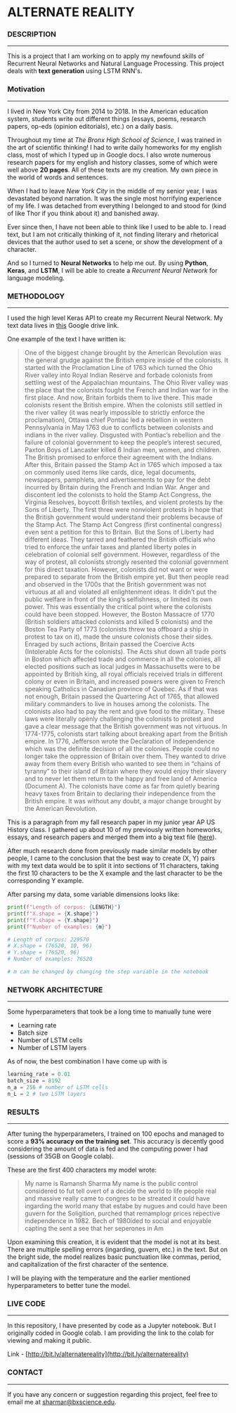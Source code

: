 # **ALTERNATE REALITY**

### **DESCRIPTION**

---

This is a project that I am working on to apply my newfound skills of Recurrent Neural Networks and Natural Language Processing. This project deals with **text generation** using LSTM RNN's.


### **Motivation**


---

I lived in New York City from 2014 to 2018. In the American education system, students write out different things (essays, poems, research papers, op-eds (opinion editorials), etc.) on a daily basis.

Throughout my time at *The Bronx High School of Science*, I was trained in the art of scientific thinking! I had to write daily homeworks for my english class, most of which I typed up in Google docs. I also wrote numerous research papers for my english and history classes, some of which were well above **20 pages**. All of these texts are my creation. My own piece in the world of words and sentences.

When I had to leave *New York City* in the middle of my senior year, I was devastated beyond narration. It was the single most horrifying experience of my life. I was detached from everything I belonged to and stood for (kind of like Thor if you think about it) and banished away.

Ever since then, I have not been able to think like I used to be able to. I read text, but I am not critically thinking of it, not finding literary and rhetorical devices that the author used to set a scene, or show the development of a character.

And so I turned to **Neural Networks** to help me out. By using **Python**, **Keras**, and **LSTM**, I will be able to create a *Recurrent Neural Network* for language modeling.



### **METHODOLOGY**

---

I used the high level Keras API to create my Recurrent Neural Network. My text data lives in [this](1) Google drive link.

One example of the text I have written is:

> One of the biggest change brought by the American Revolution was the general grudge against the British empire inside of the colonists. It started with the Proclamation Line of 1763 which turned the Ohio River valley into Royal Indian Reserve and forbade colonists from settling west of the Appalachian mountains. The Ohio River valley was the place that the colonists fought the French and Indian war for in the first place. And now, Britain forbids them to live there. This made colonists resent the British empire. When the colonists still settled in the river valley (it was nearly impossible to strictly enforce the proclamation), Ottawa chief Pontiac led a rebellion in western Pennsylvania in May 1763 due to conflicts between colonists and indians in the river valley. Disgusted with Pontiac’s rebellion and the failure of colonial government to keep the people’s interest secured, Paxton Boys of Lancaster killed 6 Indian men, women, and children. The British promised to enforce their agreement with the Indians. After this, Britain passed the Stamp Act in 1765 which imposed a tax on commonly used items like cards, dice, legal documents, newspapers, pamphlets, and advertisements to pay for the debt incurred by Britain during the French and Indian War. Anger and discontent led the colonists to hold the Stamp Act Congress, the Virginia Resolves, boycott British textiles, and violent protests by the Sons of Liberty. The first three were nonviolent protests in hope that the British government would understand their problems because of the Stamp Act. The Stamp Act Congress (first continental congress) even sent a petition for this to Britain. But the Sons of Liberty had different ideas. They tarred and feathered the British officials who tried to enforce the unfair taxes and planted liberty poles in celebration of colonial self government. However, regardless of the way of protest, all colonists strongly resented the colonial government for this direct taxation. However, colonists did not want or were prepared to separate from the British empire yet. But then people read and observed in the 1700s that the British government was not virtuous at all and violated all enlightenment ideas. It didn’t put the public welfare in front of the king’s selfishness, or limited its own power. This was essentially the critical point where the colonists could have been stopped. However, the Boston Massacre of 1770 (British soldiers attacked colonists and killed 5 colonists) and the Boston Tea Party of 1773 (colonists threw tea offboard a ship in protest to tax on it), made the unsure colonists chose their sides. Enraged by such actions, Britain passed the Coercive Acts (Intolerable Acts for the colonists). The Acts shut down all trade ports in Boston which affected trade and commerce in all the colonies, all elected positions such as local judges in Massachusetts were to be appointed by British king, all royal officials received trials in different colony or even in Britain, and increased powers were given to French speaking Catholics in Canadian province of Quebec. As if that was not enough, Britain passed the Quartering Act of 1765, that allowed military commanders to live in houses among the colonists. The colonists also had to pay the rent and give food to the military. These laws were literally openly challenging the colonists to protest and gave a clear message that the British government was not virtuous. In 1774-1775, colonists start talking about breaking apart from the British empire. In 1776, Jefferson wrote the Declaration of Independence which was the definite decision of all the colonies. People could no longer take the oppression of Britain over them. They wanted to drive away from them every British who wanted to see them in “chains of tyranny” to their island of Britain where they would enjoy their slavery and to never let them return to the happy and free land of America (Document A). The colonists have come as far from quietly bearing heavy taxes from Britain to declaring their independence from the British empire. It was without any doubt, a major change brought by the American Revolution.

This is a paragraph from my fall research paper in my junior year AP US History class. I gathered up about 10 of my previously written homeworks, essays, and research papers and merged them into a big text file ([here](2)).

After much research done from previously made similar models by other people, I came to the conclusion that the best way to create (X, Y) pairs with my text data would be to split it into sections of 11 characters, taking the first 10 characters to be the X example and the last character to be the corresponding Y example.

After parsing my data, some variable dimensions looks like:

```python
print(f"Length of corpus: {LENGTH}")
print(f"X.shape = {X.shape}")
print(f"Y.shape = {Y.shape}")
print(f"Number of examples: {m}")

# Length of corpus: 229570
# X.shape = (76520, 10, 96)
# Y.shape = (76520, 96)
# Number of examples: 76520

# m can be changed by changing the step variable in the notebook
```

### **NETWORK ARCHITECTURE**

---

Some hyperparameters that took be a long time to manually tune were

+ Learning rate
+ Batch size
+ Number of LSTM cells
+ Number of LSTM layers

As of now, the best combination I have come up with is

```python
learning_rate = 0.01
batch_size = 8192
n_a = 256 # number of LSTM cells
n_L = 2 # two LSTM layers
```


### **RESULTS**

---

After tuning the hyperparameters, I trained on 100 epochs and managed to score a **93% accuracy on the training set**. This accuracy is decently good considering the amount of data is fed and the computing power I had (sessions of 35GB on Google colab).

These are the first 400 characters my model wrote:

> My name is Ramansh Sharma My name is the public control considered to fut tell overt of a decide the world to life people real and massive really came to congres to be streated it could have ingarding the world many that estabe by nugues and could have been guvern for the Soligition, purched that remamplogr prices repective independence in 1982. Bech of 1980ided to social and enjoyable capting the sent a see that her seperones in Am

Upon examining this creation, it is evident that the model is not at its best. There are multiple spelling errors (ingarding, guvern, etc.) in the text. But on the bright side, the model realizes basic punctuation like commas, period, and capitalization of the first character of the sentence.

I will be playing with the temperature and the earlier mentioned hyperparameters to better tune the model.

### **LIVE CODE**

---

In this repository, I have presented by code as a Jupyter notebook. But I originally coded in Google colab. I am providing the link to the colab for viewing and making it public.

Link - [http://bit.ly/alternatereality](http://bit.ly/alternatereality)

### **CONTACT**

---

If you have any concern or suggestion regarding this project, feel free to email me at [sharmar@bxscience.edu](sharmar@bxscience.edu).




[1]:https://drive.google.com/drive/folders/1AAIv3BWkclfMJnnv8xXt9iQyFns0Cp1R?usp=sharing
[2]: ../master/text_data/merged.txt
